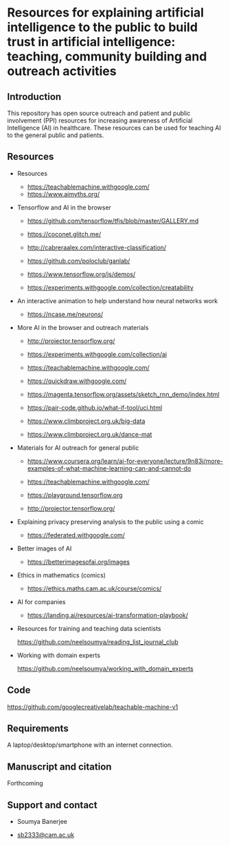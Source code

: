 # Resources for explaining artificial intelligence to the public to build trust in artificial intelligence: teaching, community building and outreach activities

## Introduction

This repository has open source outreach and patient and public involvement (PPI) resources for increasing awareness of Artificial Intelligence (AI) in healthcare. These resources can be used for teaching AI to the general public and patients.


## Resources

* Resources

    * https://teachablemachine.withgoogle.com/

   <!-- * https://www.climbproject.org.uk/dance-mat
    
    * https://www.climbproject.org.uk/big-data-illustration
    
    * https://www.climbproject.org.uk/machine-learning-webcam
    -->

    * https://www.aimyths.org/


* Tensorflow and AI in the browser

    * https://github.com/tensorflow/tfjs/blob/master/GALLERY.md

    * https://coconet.glitch.me/

    * http://cabreraalex.com/interactive-classification/
    
    * https://github.com/poloclub/ganlab/
    
    * https://www.tensorflow.org/js/demos/
    
    * https://experiments.withgoogle.com/collection/creatability
    

* An interactive animation to help understand how neural networks work 

    * https://ncase.me/neurons/


* More AI in the browser and outreach materials

    * http://projector.tensorflow.org/
    
    * https://experiments.withgoogle.com/collection/ai
    
    
    
    * https://teachablemachine.withgoogle.com/
    
    * https://quickdraw.withgoogle.com/
    
    * https://magenta.tensorflow.org/assets/sketch_rnn_demo/index.html
    
    * https://pair-code.github.io/what-if-tool/uci.html
    
    * https://www.climbproject.org.uk/big-data
    
    * https://www.climbproject.org.uk/dance-mat
    
    
* Materials for AI outreach for general public

    * https://www.coursera.org/learn/ai-for-everyone/lecture/9n83j/more-examples-of-what-machine-learning-can-and-cannot-do​

    * https://teachablemachine.withgoogle.com/

    * https://playground.tensorflow.org

    * http://projector.tensorflow.org/
    

* Explaining privacy preserving analysis to the public using a comic

    * https://federated.withgoogle.com/
 
* Better images of AI

     * https://betterimagesofai.org/images
 
* Ethics in mathematics (comics)

     * https://ethics.maths.cam.ac.uk/course/comics/
 
* AI for companies

    * https://landing.ai/resources/ai-transformation-playbook/

* Resources for training and teaching data scientists

   https://github.com/neelsoumya/reading_list_journal_club
    
* Working with domain experts

   https://github.com/neelsoumya/working_with_domain_experts   


## Code

   https://github.com/googlecreativelab/teachable-machine-v1   


## Requirements

A laptop/desktop/smartphone with an internet connection.


## Manuscript and citation

Forthcoming


## Support and contact

   * Soumya Banerjee

   * sb2333@cam.ac.uk
    



